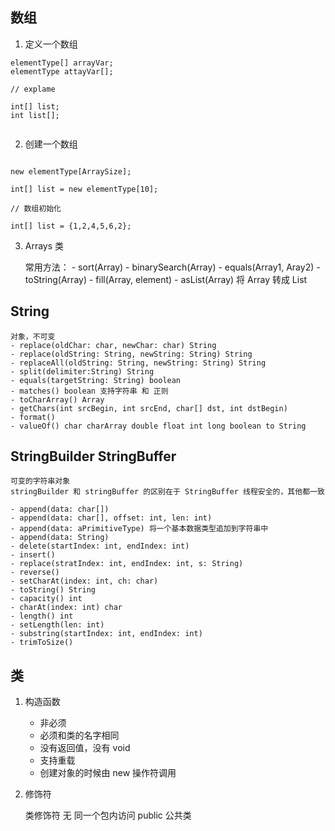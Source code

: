 ## 数组

1. 定义一个数组

```
elementType[] arrayVar;
elementType attayVar[];

// explame

int[] list;
int list[];


```

2. 创建一个数组

```

new elementType[ArraySize];

int[] list = new elementType[10];

// 数组初始化

int[] list = {1,2,4,5,6,2};

```


3. Arrays 类

    常用方法：
        - sort(Array)
        - binarySearch(Array)
        - equals(Array1, Aray2)
        - toString(Array)
        - fill(Array, element)
        - asList(Array) 将 Array 转成 List



## String

    对象，不可变
    - replace(oldChar: char, newChar: char) String
    - replace(oldString: String, newString: String) String
    - replaceAll(oldString: String, newString: String) String
    - split(delimiter:String) String
    - equals(targetString: String) boolean
    - matches() boolean 支持字符串 和 正则
    - toCharArray() Array
    - getChars(int srcBegin, int srcEnd, char[] dst, int dstBegin)
    - format()
    - valueOf() char charArray double float int long boolean to String


## StringBuilder StringBuffer
    可变的字符串对象
    stringBuilder 和 stringBuffer 的区别在于 StringBuffer 线程安全的，其他都一致
    
    - append(data: char[])
    - append(data: char[], offset: int, len: int)
    - append(data: aPrimitiveType) 将一个基本数据类型追加到字符串中
    - append(data: String)
    - delete(startIndex: int, endIndex: int)
    - insert()
    - replace(stratIndex: int, endIndex: int, s: String)
    - reverse()
    - setCharAt(index: int, ch: char)
    - toString() String
    - capacity() int
    - charAt(index: int) char
    - length() int
    - setLength(len: int)
    - substring(startIndex: int, endIndex: int)
    - trimToSize()
    


## 类

1. 构造函数

    - 非必须
    - 必须和类的名字相同
    - 没有返回值，没有 void
    - 支持重载
    - 创建对象的时候由 new 操作符调用



2.  修饰符

    类修饰符
        无  同一个包内访问
        public  公共类
        